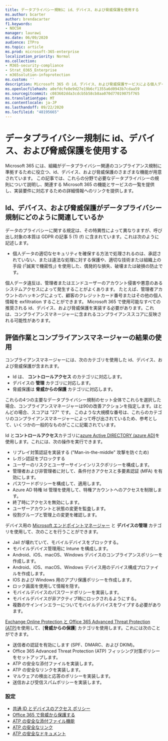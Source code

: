 ```yaml
---
title: データプライバシー規制に id、デバイス、および脅威保護を使用する
ms.author: bcarter
author: brendacarter
f1.keywords:
- NOCSH
manager: laurawi
ms.date: 06/09/2020
audience: ITPro
ms.topic: article
ms.prod: microsoft-365-enterprise
localization_priority: Normal
ms.collection:
- M365-security-compliance
- Strat_O365_Enterprise
- m365solution-infoprotection
ms.custom: ''
description: Microsoft 365 の id、デバイス、および脅威保護サービスによる個人データ漏洩を防止します。
ms.openlocfilehash: a0efdcfe8e9d27e19b6cf1355a6d0943b7cdaa59
ms.sourcegitcommit: c083602dda3cdcb5b58cb8aa070d77019075f765
ms.translationtype: MT
ms.contentlocale: ja-JP
ms.lasthandoff: 09/22/2020
ms.locfileid: "48195665"
---
```

# <a name="use-identity-device-and-threat-protection-for-data-privacy-regulation"></a>データプライバシー規制に id、デバイス、および脅威保護を使用する

Microsoft 365 には、組織がデータプライバシー関連のコンプライアンス規制に準拠するために役立つ、id、デバイス、および脅威保護のさまざまな機能が用意されています。 この記事では、これらの分野で必要なデータプライバシーの規則について説明し、関連する Microsoft 365 の機能とサービスの一覧を提供し、実装要件に対応するための詳細情報へのリンクを提供します。

## <a name="how-identity-device-and-threat-protection-relate-to-data-privacy-regulation"></a>Id、デバイス、および脅威保護がデータプライバシー規制にどのように関連しているか

データのプライバシーに関する規定は、その特異性によって異なりますが、呼び出し対象の本質は GDPR の記事 5 (1) (f) に含まれています。これは次のように記述します。 

- 個人データの適切なセキュリティを確保する方法で処理されるのは、承認されていない、または違法な処理に対する保護や、適切な技術または組織上の手段 (「誠実で機密性」) を使用した、偶発的な損失、破壊または破損の防止です。

個人データ違反は、管理者またはエンドユーザーのアカウント侵害や悪意のあるシステムアクセスによって発生することがよくあります。 たとえば、管理者アカウントのハッキングによって、顧客のクレジットカード番号またはその他の個人情報を exfiltration することができます。 Microsoft 365 で使用可能なすべての推奨される id、デバイス、および脅威保護を実装する必要があります。これは、コンプライアンスマネージャーに含まれるコンプライアンススコアに反映される可能性があります。

## <a name="using-the-results-of-your-assessment-work-and-compliance-manager"></a>評価作業とコンプライアンスマネージャーの結果の使用

コンプライアンスマネージャーには、次のカテゴリを使用した id、デバイス、および脅威保護が含まれます。

- Id は、 **コントロールアクセス** のカテゴリに対応します。
- デバイスの **管理** カテゴリに対応します。
- 脅威保護は **脅威からの保護** カテゴリに対応します。
 
これらの4つの主要なデータプライバシー規制のセット全体でこれらを選択した場合、コンプライアンスマネージャーは90の改善アクションを指定します。ほとんどの場合、スコアは "27" です。 このような大規模な番号は、これらのカテゴリのコンプライアンスマネージャーによって呼び出されているため、参考として、いくつかの一般的なものがここに記載されています。

Id と**コントロールアクセス**カテゴリに[azure Active DIRECTORY (azure AD)](https://azure.microsoft.com/services/active-directory/)を使用します。これには、次の操作を実行できます。

- リプレイ対策認証を実装する ("Man-in-the-middle" 攻撃を防ぐため)
- レガシ認証をブロックする
- ユーザーのリスクとユーザーサインインリスクポリシーを構成します。
- 管理者および非管理者に対して、条件付きアクセスと多要素認証 (MFA) を有効にします。
- パスワードポリシーを構成して、適用します。
- Azure AD 特権 Id 管理を使用して、特権アカウントへのアクセスを制限します。
- 終了時にアクセスを無効にします。
- ユーザーアカウントと状態の変更を監査します。
- 役割グループと管理上の変更を確認します。

デバイス用の [Microsoft エンドポイントマネージャー](https://www.microsoft.com/microsoft-365/microsoft-endpoint-manager) と **デバイスの管理** カテゴリを使用して、次のことを行うことができます。

- Jail が壊れていて、モバイルデバイスをブロックする。
- モバイルデバイス管理用に Intune を構成します。
- Android、iOS、macOS、Windows デバイスのコンプライアンスポリシーを作成します。
- Android、iOS、macOS、Windows デバイス用のデバイス構成プロファイルを作成します。
- IOS および Windows 用のアプリ保護ポリシーを作成します。
- ロック画面を使用して情報を隠す。
- モバイルデバイスのパスワードポリシーを実装します。
- モバイルデバイスが非アクティブ時にロックされるようにする。
- 複数のサインインエラーについてモバイルデバイスをワイプする必要があります。

[Exchange Online Protection と Office 365 Advanced Threat Protection (ATP)](../security/office-365-security/office-365-atp.md)を使用して、[**脅威からの保護**] カテゴリを使用します。これには次のことができます。

- 送信者の認証を有効にします (SPF、DMARC、および DKIM)。
- Office 365 Advanced Threat Protection (ATP) フィッシング対策ポリシーをセットアップします。
- ATP の安全な添付ファイルを実装します。
- ATP の安全なリンクを実装します。
- マルウェアの検出と応答のポリシーを実装します。
- 送信および受信スパムポリシーを実装します。

### <a name="references"></a>設定

- [共通 ID とデバイスのアクセス ポリシー](../enterprise/identity-access-policies.md)
- [Office 365 で脅威から保護する](https://support.office.com/article/protect-against-threats-in-office-365-b10023f6-f30f-45d3-b3ad-b71aa4aa0d58)
- [ATP の安全な添付ファイル機能](../security/office-365-security/atp-safe-attachments.md)
- [ATP の安全なリンク](../security/office-365-security/atp-safe-links.md)
- [ATP の安全なドキュメント](../security/office-365-security/safe-docs.md)
